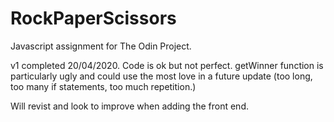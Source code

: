 # RockPaperScissors
Javascript assignment for The Odin Project.

v1 completed 20/04/2020. Code is ok but not perfect. getWinner function is particularly ugly and
could use the most love in a future update (too long, too many if statements, too much repetition.)

Will revist and look to improve when adding the front end.
